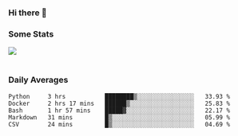 ### Hi there 👋

<!--
**haruishi43/haruishi43** is a ✨ _special_ ✨ repository because its `README.md` (this file) appears on your GitHub profile.

Here are some ideas to get you started:

- 🔭 I’m currently working on ...
- 🌱 I’m currently learning ...
- 👯 I’m looking to collaborate on ...
- 🤔 I’m looking for help with ...
- 💬 Ask me about ...
- 📫 How to reach me: ...
- 😄 Pronouns: ...
- ⚡ Fun fact: ...
-->

### Some Stats
<div>
  <img align="center" src="https://github-readme-stats.vercel.app/api?username=haruishi43&count_private=true&show_icons=true" />
</div>

</br>

### Daily Averages

<!--START_SECTION:waka-->
```text
Python     3 hrs           ████████▒░░░░░░░░░░░░░░░░   33.93 % 
Docker     2 hrs 17 mins   ██████▒░░░░░░░░░░░░░░░░░░   25.83 % 
Bash       1 hr 57 mins    █████▓░░░░░░░░░░░░░░░░░░░   22.17 % 
Markdown   31 mins         █▒░░░░░░░░░░░░░░░░░░░░░░░   05.99 % 
CSV        24 mins         █▒░░░░░░░░░░░░░░░░░░░░░░░   04.69 % 
```
<!--END_SECTION:waka-->
